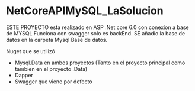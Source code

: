 # NetCoreAPIMySQL_LaSolucion
ESTE PROYECTO esta realizado en ASP .Net core 6.0 con conexion a base de MYSQL
Funciona con swagger solo es backEnd.
SE añadio la base de datos en la carpeta Mysql Base de datos.

Nuget que se utilizó 
- Mysql.Data en ambos proyectos (Tanto en el proyecto principal como tambien en el proyecto .Data)
- Dapper 
- Swagger que viene por defecto
